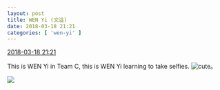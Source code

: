 ```yaml
---
layout: post
title: WEN Yi (文溢)
date: 2018-03-18 21:21
categories: [ 'wen-yi' ]
---
```


<div class="weibo-info">
  <a href="https://weibo.com/6507106244/G7Z8mEzJ0">2018-03-18 21:21</a>
</div>

This is WEN Yi in Team C, this is WEN Yi learning to take selfies. ![cute](https://img.t.sinajs.cn/t4/appstyle/expression/ext/normal/14/tza_org.gif)。

<!-- more -->

<a href="http://wx2.sinaimg.cn/mw690/0076n9Awgy1fphabi41k0j30qo0zke81.jpg">
  <img class="weibo-pic-preview" src="http://wx2.sinaimg.cn/orj360/0076n9Awgy1fphabi41k0j30qo0zke81.jpg" />
</a>
